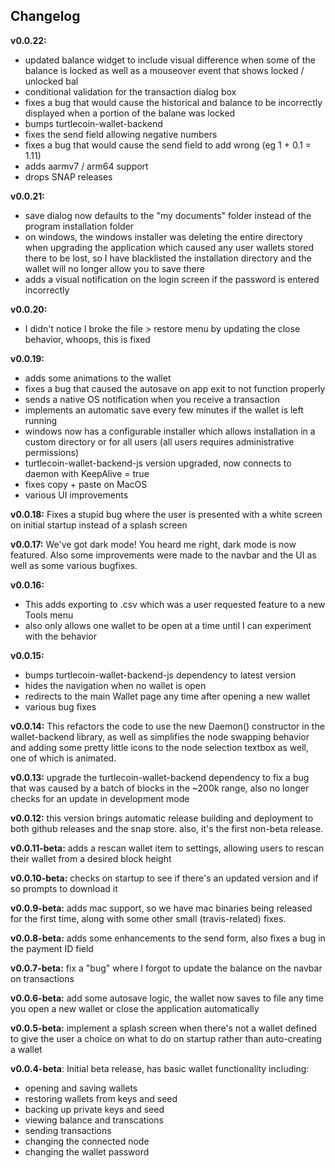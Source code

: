 ## Changelog

**v0.0.22:**
* updated balance widget to include visual difference when some of the balance is locked as well as a mouseover event that shows locked / unlocked bal
* conditional validation for the transaction dialog box
* fixes a bug that would cause the historical and balance to be incorrectly displayed when a portion of the balane was locked
* bumps turtlecoin-wallet-backend
* fixes the send field allowing negative numbers
* fixes a bug that would cause the send field to add wrong (eg 1 + 0.1 = 1.11)
* adds aarmv7 / arm64 support
* drops SNAP releases

**v0.0.21:**
* save dialog now defaults to the "my documents" folder instead of the program installation folder
* on windows, the windows installer was deleting the entire directory when upgrading the application which caused any user wallets stored there to be lost, so I have blacklisted the installation directory and the wallet will no longer allow you to save there
* adds a visual notification on the login screen if the password is entered incorrectly

**v0.0.20:**
* I didn't notice I broke the file > restore menu by updating the close behavior, whoops, this is fixed

**v0.0.19:**
* adds some animations to the wallet
* fixes a bug that caused the autosave on app exit to not function properly
* sends a native OS notification when you receive a transaction
* implements an automatic save every few minutes if the wallet is left running
* windows now has a configurable installer which allows installation in a custom directory or for all users (all users requires administrative permissions)
* turtlecoin-wallet-backend-js version upgraded, now connects to daemon with KeepAlive = true
* fixes copy + paste on MacOS
* various UI improvements

**v0.0.18:** Fixes a stupid bug where the user is presented with a white screen on initial startup instead of a splash screen

**v0.0.17:** We've got dark mode! You heard me right, dark mode is now featured. Also some improvements were made to the navbar and the UI as well as some various bugfixes.

**v0.0.16:**
* This adds exporting to .csv which was a user requested feature to a new Tools menu
* also only allows one wallet to be open at a time until I can experiment with the behavior

**v0.0.15:**
* bumps turtlecoin-wallet-backend-js dependency to latest version
* hides the navigation when no wallet is open
* redirects to the main Wallet page any time after opening a new wallet
* various bug fixes

**v0.0.14:** This refactors the code to use the new Daemon() constructor in the wallet-backend library, as well as simplifies the node swapping behavior and adding some pretty little icons to the node selection textbox as well, one of which is animated. 

**v0.0.13:** upgrade the turtlecoin-wallet-backend dependency to fix a bug that was caused by a batch of blocks in the ~200k range, also no longer checks for an update in development mode

**v0.0.12:** this version brings automatic release building and deployment to both github releases and the snap store. also, it's the first non-beta release.

**v0.0.11-beta:** adds a rescan wallet item to settings, allowing users to rescan their wallet from a desired block height

**v0.0.10-beta:** checks on startup to see if there's an updated version and if so prompts to download it

**v0.0.9-beta:** adds mac support, so we have mac binaries being released for the first time, along with some other small (travis-related) fixes.

**v0.0.8-beta:** adds some enhancements to the send form, also fixes a bug in the payment ID field

**v0.0.7-beta:** fix a "bug" where I forgot to update the balance on the navbar on transactions

**v0.0.6-beta:** add some autosave logic, the wallet now saves to file any time you open a new wallet or close the application automatically

**v0.0.5-beta:** implement a splash screen when there's not a wallet defined to give the user a choice on what to do on startup rather than auto-creating a wallet

**v0.0.4-beta**: Initial beta release, has basic wallet functionality including:

* opening and saving wallets
* restoring wallets from keys and seed
* backing up private keys and seed
* viewing balance and transcations
* sending transactions
* changing the connected node
* changing the wallet password
